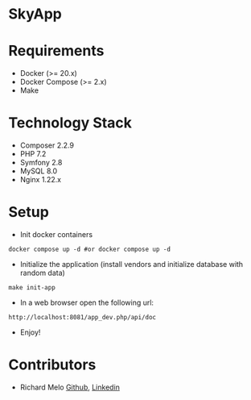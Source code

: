 SkyApp
======

Requirements
============
- Docker (>= 20.x)
- Docker Compose (>= 2.x)
- Make

Technology Stack
================
- Composer 2.2.9
- PHP 7.2
- Symfony 2.8
- MySQL 8.0
- Nginx 1.22.x

Setup
=====
- Init docker containers
```shell
docker compose up -d #or docker compose up -d
```
- Initialize the application (install vendors and initialize database with random data)
```shell
make init-app
```
- In a web browser open the following url:
```shell
http://localhost:8081/app_dev.php/api/doc
```
- Enjoy!

Contributors
============
- Richard Melo [Github](https://github.com/allucardster), [Linkedin](https://www.linkedin.com/in/richardmelo)
